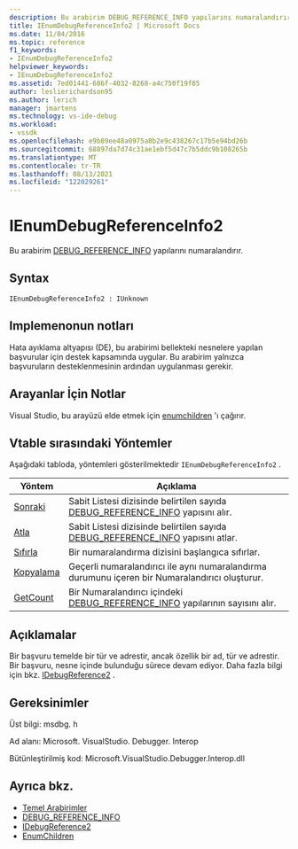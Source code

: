 ```yaml
---
description: Bu arabirim DEBUG_REFERENCE_INFO yapılarını numaralandırır.
title: IEnumDebugReferenceInfo2 | Microsoft Docs
ms.date: 11/04/2016
ms.topic: reference
f1_keywords:
- IEnumDebugReferenceInfo2
helpviewer_keywords:
- IEnumDebugReferenceInfo2
ms.assetid: 7ed01441-686f-4032-8268-a4c750f19f85
author: leslierichardson95
ms.author: lerich
manager: jmartens
ms.technology: vs-ide-debug
ms.workload:
- vssdk
ms.openlocfilehash: e9b89ee48a0975a8b2e9c438267c17b5e94bd26b
ms.sourcegitcommit: 68897da7d74c31ae1ebf5d47c7b5ddc9b108265b
ms.translationtype: MT
ms.contentlocale: tr-TR
ms.lasthandoff: 08/13/2021
ms.locfileid: "122029261"
---
```

# <a name="ienumdebugreferenceinfo2"></a>IEnumDebugReferenceInfo2
Bu arabirim [DEBUG_REFERENCE_INFO](../../../extensibility/debugger/reference/debug-reference-info.md) yapılarını numaralandırır.

## <a name="syntax"></a>Syntax

```
IEnumDebugReferenceInfo2 : IUnknown
```

## <a name="notes-for-implementers"></a>Implemenonun notları
 Hata ayıklama altyapısı (DE), bu arabirimi bellekteki nesnelere yapılan başvurular için destek kapsamında uygular. Bu arabirim yalnızca başvuruların desteklenmesinin ardından uygulanması gerekir.

## <a name="notes-for-callers"></a>Arayanlar İçin Notlar
 Visual Studio, bu arayüzü elde etmek için [enumchildren](../../../extensibility/debugger/reference/idebugreference2-enumchildren.md) 'ı çağırır.

## <a name="methods-in-vtable-order"></a>Vtable sırasındaki Yöntemler
 Aşağıdaki tabloda, yöntemleri gösterilmektedir `IEnumDebugReferenceInfo2` .

|Yöntem|Açıklama|
|------------|-----------------|
|[Sonraki](../../../extensibility/debugger/reference/ienumdebugreferenceinfo2-next.md)|Sabit Listesi dizisinde belirtilen sayıda [DEBUG_REFERENCE_INFO](../../../extensibility/debugger/reference/debug-reference-info.md) yapısını alır.|
|[Atla](../../../extensibility/debugger/reference/ienumdebugreferenceinfo2-skip.md)|Sabit Listesi dizisinde belirtilen sayıda [DEBUG_REFERENCE_INFO](../../../extensibility/debugger/reference/debug-reference-info.md) yapısını atlar.|
|[Sıfırla](../../../extensibility/debugger/reference/ienumdebugreferenceinfo2-reset.md)|Bir numaralandırma dizisini başlangıca sıfırlar.|
|[Kopyalama](../../../extensibility/debugger/reference/ienumdebugreferenceinfo2-clone.md)|Geçerli numaralandırıcı ile aynı numaralandırma durumunu içeren bir Numaralandırıcı oluşturur.|
|[GetCount](../../../extensibility/debugger/reference/ienumdebugreferenceinfo2-getcount.md)|Bir Numaralandırıcı içindeki [DEBUG_REFERENCE_INFO](../../../extensibility/debugger/reference/debug-reference-info.md) yapılarının sayısını alır.|

## <a name="remarks"></a>Açıklamalar
 Bir başvuru temelde bir tür ve adrestir, ancak özellik bir ad, tür ve adrestir. Bir başvuru, nesne içinde bulunduğu sürece devam ediyor. Daha fazla bilgi için bkz. [IDebugReference2](../../../extensibility/debugger/reference/idebugreference2.md) .

## <a name="requirements"></a>Gereksinimler
 Üst bilgi: msdbg. h

 Ad alanı: Microsoft. VisualStudio. Debugger. Interop

 Bütünleştirilmiş kod: Microsoft.VisualStudio.Debugger.Interop.dll

## <a name="see-also"></a>Ayrıca bkz.
- [Temel Arabirimler](../../../extensibility/debugger/reference/core-interfaces.md)
- [DEBUG_REFERENCE_INFO](../../../extensibility/debugger/reference/debug-reference-info.md)
- [IDebugReference2](../../../extensibility/debugger/reference/idebugreference2.md)
- [EnumChildren](../../../extensibility/debugger/reference/idebugreference2-enumchildren.md)
